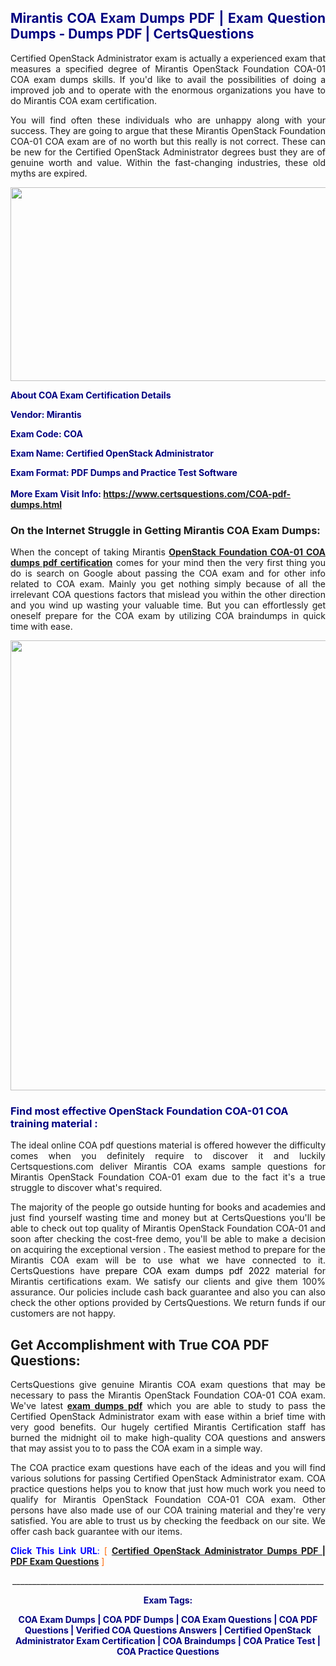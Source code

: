 <h2 style="text-align: justify;"><span style="color: #000080;">Mirantis COA Exam Dumps PDF | Exam Question Dumps - Dumps PDF | CertsQuestions</span></h2>
<p style="text-align: justify;">Certified OpenStack Administrator exam is actually a experienced exam that measures a specified degree of Mirantis OpenStack Foundation COA-01 COA exam dumps skills. If you'd like to avail the possibilities of doing a improved job and to operate with the enormous organizations you have to do Mirantis COA exam certification.</p>
<p style="text-align: justify;">You will find often these individuals who are unhappy along with your success. They are going to argue that these Mirantis OpenStack Foundation COA-01 COA exam are of no worth but this really is not correct. These can be new for the Certified OpenStack Administrator degrees bust they are of genuine worth and value. Within the fast-changing industries, these old myths are expired.</p>
<p><img style="display: block; margin-left: auto; margin-right: auto;" src="https://i.imgur.com/eaP4ae9.png" width="840" height="310" /></p>
<p><span style="color: #000080;"><strong>About COA Exam Certification Details</strong></span></p>
<p><span style="color: #000080;"><strong>Vendor: Mirantis<br /></strong></span></p>
<p><span style="color: #000080;"><strong>Exam Code: COA</strong></span></p>
<p><span style="color: #000080;"><strong>Exam Name: Certified OpenStack Administrator</strong></span></p>
<p><span style="color: #000080;"><strong>Exam Format: PDF Dumps and Practice Test Software<br /><br />More Exam Visit Info: <span style="color: #ff6600;"><a href="https://www.certsquestions.com/COA-pdf-dumps.html">https://www.certsquestions.com/COA-pdf-dumps.html</a></span></strong></span></p>
<h3>On the Internet Struggle in Getting Mirantis COA Exam Dumps:</h3>
<p style="text-align: justify;">When the concept of taking Mirantis <a href="https://www.certsquestions.com/COA-pdf-dumps.html"><strong>OpenStack Foundation COA-01 COA dumps pdf certification</strong></a> comes for your mind then the very first thing you do is search on Google about passing the COA exam and for other info related to COA exam. Mainly you get nothing simply because of all the irrelevant COA questions factors that mislead you within the other direction and you wind up wasting your valuable time. But you can effortlessly get oneself prepare for the COA exam by utilizing COA braindumps in quick time with ease.</p>
<p><a href="https://www.certsquestions.com/COA-pdf-dumps.html"><img style="display: block; margin-left: auto; margin-right: auto;" src="https://i.imgur.com/pxhoKQ2.png" width="720" /></a></p>
<h3><span style="color: #000080;">Find most effective OpenStack Foundation COA-01 COA training material :</span></h3>
<p style="text-align: justify;">The ideal online COA pdf questions material is offered however the difficulty comes when you definitely require to discover it and luckily Certsquestions.com deliver Mirantis COA exams sample questions for Mirantis OpenStack Foundation COA-01 exam due to the fact it's a true struggle to discover what's required.</p>
<p style="text-align: justify;">The majority of the people go outside hunting for books and academies and just find yourself wasting time and money but at CertsQuestions you'll be able to check out top quality of Mirantis OpenStack Foundation COA-01 and soon after checking the cost-free demo, you'll be able to make a decision on acquiring the exceptional version . The easiest method to prepare for the Mirantis COA exam will be to use what we have connected to it. CertsQuestions have <span style="color: #000000;">prepare COA exam dumps pdf 2022</span> material for Mirantis certifications exam. We satisfy our clients and give them 100% assurance. Our policies include cash back guarantee and also you can also check the other options provided by CertsQuestions. We return funds if our customers are not happy.</p>
<h2>Get Accomplishment with True COA PDF Questions:</h2>
<p style="text-align: justify;">CertsQuestions give genuine Mirantis COA exam questions that may be necessary to pass the Mirantis OpenStack Foundation COA-01 COA exam. We've latest<strong>&nbsp;<a href="https://www.certsquestions.com/">exam dumps pdf</a></strong>&nbsp;which you are able to study to pass the Certified OpenStack Administrator exam with ease within a brief time with very good benefits. Our hugely certified Mirantis Certification staff has burned the midnight oil to make high-quality COA questions and answers that may assist you to to pass the COA exam in a simple way.</p>
<p style="text-align: justify;">The COA practice exam questions have each of the ideas and you will find various solutions for passing Certified OpenStack Administrator exam. COA practice questions helps you to know that just how much work you need to qualify for Mirantis OpenStack Foundation COA-01 COA exam. Other persons have also made use of our COA training material and they're very satisfied. You are able to trust us by checking the feedback on our site. We offer cash back guarantee with our items.</p>
<p style="text-align: justify;"><span style="color: #0000ff;"><strong>Click This Link URL</strong>:</span> <span style="color: #ff6600;">[ <strong><a href="https://www.certsquestions.com/mirantis-certification-certification.html">Certified OpenStack Administrator Dumps PDF | PDF Exam Questions</a></strong> ]</span></p>
<p style="text-align: center;">______________________________________________________________________________</p>
<p style="text-align: center;"><span style="color: #000080;"><strong>Exam Tags:</strong></span></p>
<p style="text-align: center;"><span style="color: #000080;"><strong>COA Exam Dumps | COA PDF Dumps | COA Exam Questions | COA PDF Questions | Verified COA Questions Answers | Certified OpenStack Administrator Exam Certification | COA Braindumps | COA Pratice Test | COA Practice Questions</strong></span></p>
